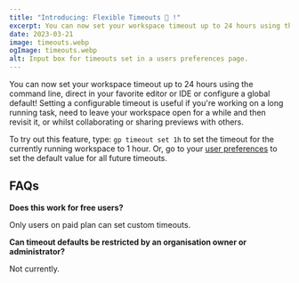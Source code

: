 ```yaml
---
title: "Introducing: Flexible Timeouts 🥳 !"
excerpt: You can now set your workspace timeout up to 24 hours using the command line, direct in your favorite editor or IDE or configuring a global default.
date: 2023-03-21
image: timeouts.webp
ogImage: timeouts.webp
alt: Input box for timeouts set in a users preferences page.
---
```


<script>
  import Contributors from "$lib/components/changelog/contributors.svelte";
</script>

You can now set your workspace timeout up to 24 hours using the command line, direct in your favorite editor or IDE or configure a global default! Setting a configurable timeout is useful if you're working on a long running task, need to leave your workspace open for a while and then revisit it, or whilst collaborating or sharing previews with others.

To try out this feature, type: `gp timeout set 1h` to set the timeout for the currently running workspace to 1 hour. Or, go to your [user preferences](https://gitpod.io/user/preferences) to set the default value for all future timeouts.

## FAQs

**Does this work for free users?**

Only users on paid plan can set custom timeouts.

**Can timeout defaults be restricted by an organisation owner or administrator?**

Not currently.
